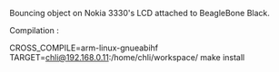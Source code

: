 Bouncing object on Nokia 3330's LCD attached to BeagleBone Black.

Compilation :

CROSS_COMPILE=arm-linux-gnueabihf TARGET=chli@192.168.0.11:/home/chli/workspace/ make install

